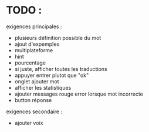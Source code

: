 # TODO :

exigences principales : 
 - plusieurs définition possible du mot
 - ajout d'expemples
 - multiplateforme
 - hint
 - pourcentage
 - si juste, afficher toutes les traductions
 - appuyer entrer plutot que "ok"
 - onglet ajouter mot
 - afficher les statistiques
 - ajouter messages rouge error lorsque mot incorrecte
 - button réponse

exigences secondaire : 
 - ajouter voix
